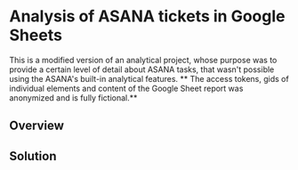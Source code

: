 # Analysis of ASANA tickets in Google Sheets
This is a modified version of an analytical project, whose purpose was to provide a certain level of detail about ASANA tasks, that wasn't possible using the ASANA's built-in analytical features.
** The access tokens, gids of individual elements and content of the Google Sheet report was anonymized and is fully fictional.**
## Overview

## Solution
